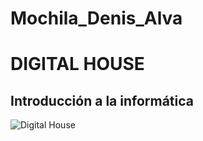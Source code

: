 # Mochila_Denis_Alva

# **DIGITAL HOUSE**
## Introducción a la informática

![Digital House](https://i.ibb.co/JFd0PCz/Digital-House.jpg)

